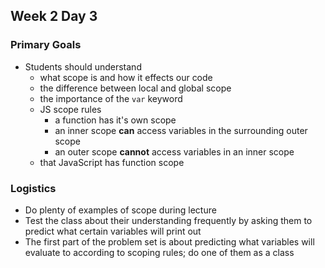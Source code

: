 ## Week 2 Day 3

### Primary Goals

- Students should understand
  - what scope is and how it effects our code
  - the difference between local and global scope
  - the importance of the `var` keyword
  - JS scope rules
    - a function has it's own scope
    - an inner scope **can** access variables in the surrounding outer scope
    - an outer scope **cannot** access variables in an inner scope
  - that JavaScript has function scope

### Logistics

- Do plenty of examples of scope during lecture
- Test the class about their understanding frequently by asking them to predict
what certain variables will print out
- The first part of the problem set is about predicting what variables will evaluate
to according to scoping rules; do one of them as a class
